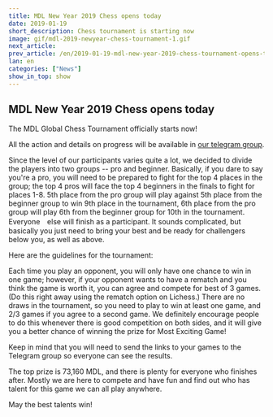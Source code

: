 ```yaml
---
title: MDL New Year 2019 Chess opens today
date: 2019-01-19
short_description: Chess tournament is starting now
image: gif/mdl-2019-newyear-chess-tournament-1.gif
next_article:
prev_article: /en/2019-01-19-mdl-new-year-2019-chess-tournament-opens-today
lan: en
categories: ["News"]
show_in_top: show
---
```


## MDL New Year 2019 Chess opens today

The MDL Global Chess Tournament officially starts now!

All the action and details on progress will be available in [our telegram group](https://t.me/mdlgamesandtournaments).

Since the level of our participants varies quite a lot, we decided to divide the players into two groups --
pro and beginner. Basically, if you dare to say you're a pro, you will need to be prepared to fight for the top 4 places in the group; the top 4 pros will face the top 4 beginners in the finals to fight for places 1-8. 5th place from the pro group will play against 5th place from the beginner group to win 9th place in the tournament, 6th place from the pro group will play 6th from the beginner group for 10th in the tournament. Everyone　else will finish as a participant. It sounds complicated, but basically you just need to bring your best and be ready for challengers below you, as well as above.

Here are the guidelines for the tournament:

Each time you play an opponent, you will only have one chance to win in one game; however, if your opponent wants to have a rematch and you think the game is worth it, you can agree and compete for best of 3 games. (Do this right away using the rematch option on Lichess.) There are no draws in the tournament, so you need to play to win at least one game, and 2/3 games if you agree to a second game. We definitely encourage people to do this whenever there is good competition on both sides, and it will give you a better chance of winning the prize for Most Exciting Game!

Keep in mind that you will need to send the links to your games to the Telegram group so everyone can see the results.

The top prize is 73,160 MDL, and there is plenty for everyone who finishes after. Mostly we are here to compete and have fun and find out who has talent for this game we can all play anywhere.

May the best talents win!
